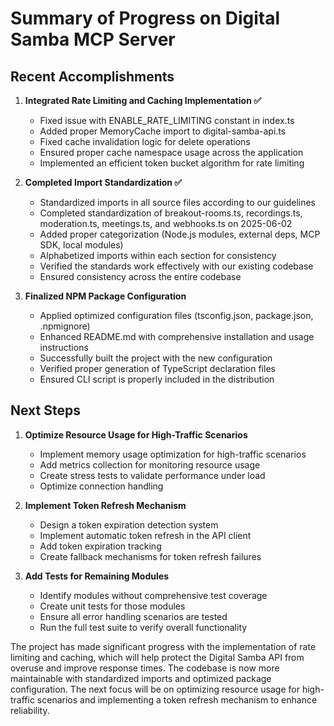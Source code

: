 # Summary of Progress on Digital Samba MCP Server

## Recent Accomplishments

1. **Integrated Rate Limiting and Caching Implementation ✅**
   - Fixed issue with ENABLE_RATE_LIMITING constant in index.ts
   - Added proper MemoryCache import to digital-samba-api.ts
   - Fixed cache invalidation logic for delete operations
   - Ensured proper cache namespace usage across the application
   - Implemented an efficient token bucket algorithm for rate limiting

2. **Completed Import Standardization ✅**
   - Standardized imports in all source files according to our guidelines
   - Completed standardization of breakout-rooms.ts, recordings.ts, moderation.ts, meetings.ts, and webhooks.ts on 2025-06-02
   - Added proper categorization (Node.js modules, external deps, MCP SDK, local modules)
   - Alphabetized imports within each section for consistency
   - Verified the standards work effectively with our existing codebase
   - Ensured consistency across the entire codebase

3. **Finalized NPM Package Configuration**
   - Applied optimized configuration files (tsconfig.json, package.json, .npmignore)
   - Enhanced README.md with comprehensive installation and usage instructions
   - Successfully built the project with the new configuration
   - Verified proper generation of TypeScript declaration files
   - Ensured CLI script is properly included in the distribution

## Next Steps

1. **Optimize Resource Usage for High-Traffic Scenarios**
   - Implement memory usage optimization for high-traffic scenarios
   - Add metrics collection for monitoring resource usage
   - Create stress tests to validate performance under load
   - Optimize connection handling

2. **Implement Token Refresh Mechanism**
   - Design a token expiration detection system
   - Implement automatic token refresh in the API client
   - Add token expiration tracking
   - Create fallback mechanisms for token refresh failures

3. **Add Tests for Remaining Modules**
   - Identify modules without comprehensive test coverage
   - Create unit tests for those modules
   - Ensure all error handling scenarios are tested
   - Run the full test suite to verify overall functionality

The project has made significant progress with the implementation of rate limiting and caching, which will help protect the Digital Samba API from overuse and improve response times. The codebase is now more maintainable with standardized imports and optimized package configuration. The next focus will be on optimizing resource usage for high-traffic scenarios and implementing a token refresh mechanism to enhance reliability.
